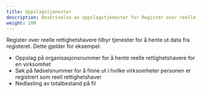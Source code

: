 ```yaml
---
title: Oppslagstjenester
description: Beskrivelse av oppslagstjenester for Register over reelle rettighetshavere
weight: 100
---
```


Register over reelle rettighetshavere tilbyr tjenester for å hente ut data fra registeret.
Dette gjelder for eksempel:
* Oppslag på organisasjonsnummer for å hente reelle rettighetshavere for en virksomhet
* Søk på fødselsnummer for å finne ut i hvilke virksomheter personen er registrert som reell rettighetshaver
* Nedlasting av totalbestand på fil
